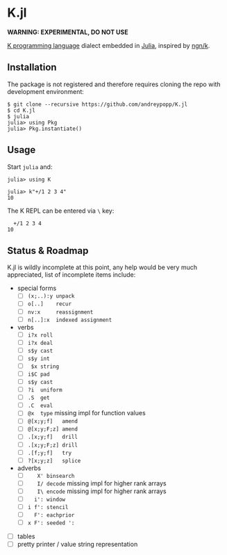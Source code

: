 # K.jl

**WARNING: EXPERIMENTAL, DO NOT USE**

[K programming language][K] dialect embedded in [Julia][], inspired by
[ngn/k][].

## Installation

The package is not registered and therefore requires cloning the repo with
development environment:

    $ git clone --recursive https://github.com/andreypopp/K.jl
    $ cd K.jl
    $ julia
    julia> using Pkg
    julia> Pkg.instantiate()

## Usage

Start `julia` and:

    julia> using K

    julia> k"+/1 2 3 4"
    10

The K REPL can be entered via `\` key:

      +/1 2 3 4
    10

## Status & Roadmap

K.jl is wildly incomplete at this point, any help would be very much
appreciated, list of incomplete items include:

- special forms
  - [ ] `(x;..):y unpack`
  - [ ] `o[..]    recur`
  - [ ] `nv:x     reassignment`
  - [ ] `n[..]:x  indexed assignment`
- verbs
  - [ ] `i?x roll`
  - [ ] `i?x deal`
  - [ ] `s$y cast`
  - [ ] `s$y int`
  - [ ] ` $x string`
  - [ ] `i$C pad`
  - [ ] `s$y cast`
  - [ ] `?i  uniform`
  - [ ] `.S  get`
  - [ ] `.C  eval`
  - [ ] `@x  type` missing impl for function values
  - [ ] `@[x;y;f]   amend`
  - [ ] `@[x;y;F;z] amend`
  - [ ] `.[x;y;f]   drill`
  - [ ] `.[x;y;F;z] drill`
  - [ ] `.[f;y;f]   try`
  - [ ] `?[x;y;z]   splice`
- adverbs
  - [ ] `   X' binsearch`
  - [ ] `   I/ decode` missing impl for higher rank arrays
  - [ ] `   I\ encode` missing impl for higher rank arrays
  - [ ] `  i': window`
  - [ ] `i f': stencil`
  - [ ] `  F': eachprior`
  - [ ] `x F': seeded ':`
- [ ] tables
- [ ] pretty printer / value string representation

[Julia]: https://julialang.org
[K]: https://en.wikipedia.org/wiki/K_(programming_language)
[ngn/k]: https://codeberg.org/ngn/k
